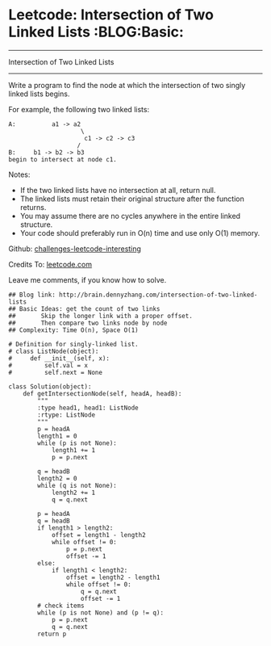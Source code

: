 # Leetcode: Intersection of Two Linked Lists     :BLOG:Basic:


---

Intersection of Two Linked Lists  

---

Write a program to find the node at which the intersection of two singly linked lists begins.  

For example, the following two linked lists:  

    A:          a1 -> a2
                        \
                         c1 -> c2 -> c3
                       /            
    B:     b1 -> b2 -> b3
    begin to intersect at node c1.

Notes:  

-   If the two linked lists have no intersection at all, return null.
-   The linked lists must retain their original structure after the function returns.
-   You may assume there are no cycles anywhere in the entire linked structure.
-   Your code should preferably run in O(n) time and use only O(1) memory.

Github: [challenges-leetcode-interesting](https://github.com/DennyZhang/challenges-leetcode-interesting/tree/master/intersection-of-two-linked-lists)  

Credits To: [leetcode.com](https://leetcode.com/problems/intersection-of-two-linked-lists/description/)  

Leave me comments, if you know how to solve.  

    ## Blog link: http://brain.dennyzhang.com/intersection-of-two-linked-lists
    ## Basic Ideas: get the count of two links
    ##       Skip the longer link with a proper offset.
    ##       Then compare two links node by node
    ## Complexity: Time O(n), Space O(1)
    
    # Definition for singly-linked list.
    # class ListNode(object):
    #     def __init__(self, x):
    #         self.val = x
    #         self.next = None
    
    class Solution(object):
        def getIntersectionNode(self, headA, headB):
            """
            :type head1, head1: ListNode
            :rtype: ListNode
            """
            p = headA
            length1 = 0
            while (p is not None):
                length1 += 1
                p = p.next
    
            q = headB
            length2 = 0
            while (q is not None):
                length2 += 1
                q = q.next
    
            p = headA
            q = headB
            if length1 > length2:
                offset = length1 - length2
                while offset != 0:
                    p = p.next
                    offset -= 1
            else:
                if length1 < length2:
                    offset = length2 - length1
                    while offset != 0:
                        q = q.next
                        offset -= 1
            # check items
            while (p is not None) and (p != q):
                p = p.next
                q = q.next
            return p